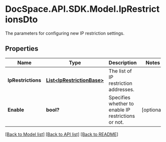 # DocSpace.API.SDK.Model.IpRestrictionsDto
The parameters for configuring new IP restriction settings.

## Properties

Name | Type | Description | Notes
------------ | ------------- | ------------- | -------------
**IpRestrictions** | [**List&lt;IpRestrictionBase&gt;**](IpRestrictionBase.md) | The list of IP restriction addresses. | 
**Enable** | **bool?** | Specifies whether to enable IP restrictions or not. | [optional] 

[[Back to Model list]](../README.md#documentation-for-models) [[Back to API list]](../README.md#documentation-for-api-endpoints) [[Back to README]](../README.md)


